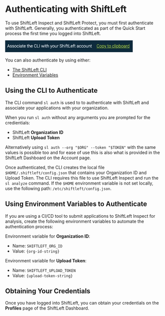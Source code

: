 # Authenticating with ShiftLeft

To use ShiftLeft Inspect and ShiftLeft Protect, you must first authenticate with ShiftLeft. Generally, you authenticated as part of the Quick Start process the first time you logged into ShiftLeft. 

![](../img/authenticate.jpg)

You can also authenticate by using either: 

* [The ShiftLeft CLI](#using-the-cli-to-authenticate) 
* [Environment Variables](#using-environment-variables-to-authenticate)

## Using the CLI to Authenticate

The CLI command `sl auth` is used to to authenticate with ShiftLeft and associate your applications with your organization.

When you run `sl auth` without any arguments you are prompted for the credientials:

* ShiftLeft **Organization ID**
* ShiftLeft **Upload Token**

Alternatively using `sl auth --org "$ORG" --token "$TOKEN"` with the same values is possible too and for ease of use this is also what is provided in the ShiftLeft Dashboard on the Account page.

Once authenticated, the CLI creates the local file `$HOME/.shiftleft/config.json` that contains your Organization ID and Upload Token. The CLI requires this file to use ShiftLeft Inspect and run the `sl analyze` command. If the `$HOME` environment variable is not set locally, use the following path: `/etc/shiftleft/config.json`.

## Using Environment Variables to Authenticate

If you are using a CI/CD tool to submit applications to ShiftLeft Inspect for analysis, create the following environment variables to automate the authentication process: 

Environment variable for **Organization ID**:
- Name: `SHIFTLEFT_ORG_ID`
- Value: `{org-id-string}`

Environment variable for **Upload Token**:
- Name: `SHIFTLEFT_UPLOAD_TOKEN`
- Value: `{upload-token-string}`

## Obtaining Your Credentials

Once you have logged into ShiftLeft, you can obtain your credentials on the **Profiles** page of the ShiftLeft Dashboard.

